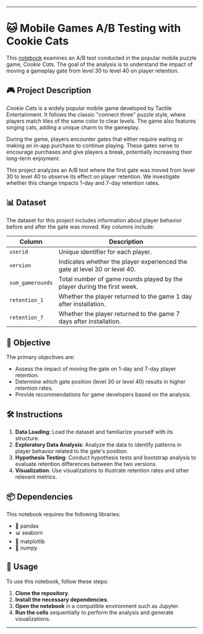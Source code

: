 
---

# 🐱 Mobile Games A/B Testing with Cookie Cats

This [notebook](https://github.com/victorlcastro-dsa/PBL_DataCamp/blob/a5b74fece1cc1bde84a7cde90bb8010a479b01ac/workspaces/mobile_games_a_b_testing_with_cookie_cats/workspace/notebook.ipynb) examines an A/B test conducted in the popular mobile puzzle game, *Cookie Cats*. The goal of the analysis is to understand the impact of moving a gameplay gate from level 30 to level 40 on player retention.

## 🎮 Project Description

*Cookie Cats* is a widely popular mobile game developed by Tactile Entertainment. It follows the classic "connect three" puzzle style, where players match tiles of the same color to clear levels. The game also features singing cats, adding a unique charm to the gameplay.

During the game, players encounter gates that either require waiting or making an in-app purchase to continue playing. These gates serve to encourage purchases and give players a break, potentially increasing their long-term enjoyment.

This project analyzes an A/B test where the first gate was moved from level 30 to level 40 to observe its effect on player retention. We investigate whether this change impacts 1-day and 7-day retention rates.

## 📊 Dataset

The dataset for this project includes information about player behavior before and after the gate was moved. Key columns include:

| Column             | Description                                                                                  |
|--------------------|----------------------------------------------------------------------------------------------|
| `userid`           | Unique identifier for each player.                                                           |
| `version`          | Indicates whether the player experienced the gate at level 30 or level 40.                   |
| `sum_gamerounds`   | Total number of game rounds played by the player during the first week.                      |
| `retention_1`      | Whether the player returned to the game 1 day after installation.                            |
| `retention_7`      | Whether the player returned to the game 7 days after installation.                           |

## 🎯 Objective

The primary objectives are:

- Assess the impact of moving the gate on 1-day and 7-day player retention.
- Determine which gate position (level 30 or level 40) results in higher retention rates.
- Provide recommendations for game developers based on the analysis.

## 🛠️ Instructions

1. **Data Loading**: Load the dataset and familiarize yourself with its structure.
2. **Exploratory Data Analysis**: Analyze the data to identify patterns in player behavior related to the gate's position.
3. **Hypothesis Testing**: Conduct hypothesis tests and bootstrap analysis to evaluate retention differences between the two versions.
4. **Visualization**: Use visualizations to illustrate retention rates and other relevant metrics.

## 📦 Dependencies

This notebook requires the following libraries:

- 🐼 pandas
- 📊 seaborn
- 🎨 matplotlib
- 🔢 numpy

## 🚀 Usage

To use this notebook, follow these steps:

1. **Clone the repository**.
2. **Install the necessary dependencies**.
3. **Open the notebook** in a compatible environment such as Jupyter.
4. **Run the cells** sequentially to perform the analysis and generate visualizations.

---


